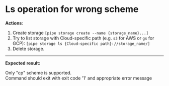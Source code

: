 # Ls operation for wrong scheme

**Actions**:
1.  Create storage `[pipe storage create --name {storage_name}...]`
2.	Try to list storage with Cloud-specific path (e.g. `s3` for AWS or `gs` for GCP): `[pipe storage ls {Cloud-specific path}://storage_name/]`
3.  Delete storage.

***
**Expected result:**

Only "cp" scheme is supported.  
Command should exit with exit code '1' and appropriate error message